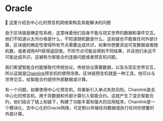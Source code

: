 # Oracle

<aside>
🌝 这里介绍去中心化的预言机网络架构及其能解决的问题

</aside>

由于区块链是确定性系统，这意味着他们自身不能与现实世界的数据和事件交互。他们不知道以太币价格是什么，不知道随机数是什么，这些链也不能做任何外部计算。区块链的确定性使得所有节点需要达成共识，如果你想要添加可变数据或者随机数，或者调用API获得返回值，不同节点可能会得到不同结果，并且他们永远不可能达成共识，这被称为智能合约连接问题或者预言机问题。

我们希望智能合约能够取代传统协议，传统协议需要数据，以及与现实世界交互，所以这就是[Chainlink](https://zh.chain.link/)预言机的使用场景。区块链预言机就是一种工具，他可以与世界交互，给智能合约提供外部数据或计算。

有一个问题，如果使用中心化预言机，将重新引入单点失败风险。Chainlink是去中心化的预言机，用于将数据和外部计算引入智能合约。这就产生了混合智能合约，他们结合了链上和链下，构建了功能丰富和强大的应用程序。Chainlink是一个模块化、去中心化的Oracle网络，可定制以传输任何数据或执行任何你想要的外部计算。